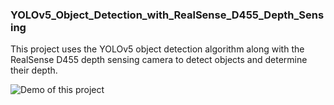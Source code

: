 ### YOLOv5_Object_Detection_with_RealSense_D455_Depth_Sensing

This project uses the YOLOv5 object detection algorithm along with the RealSense D455 depth sensing camera to detect objects and determine their depth. 

![Demo of this project](https://github.com/Paulraj916/YOLOv5_with_RealSense_D455_Depth_Sensing/blob/9fef65dcb0a018df87b2d124837dfe2cc29dffc3/view.gif)
